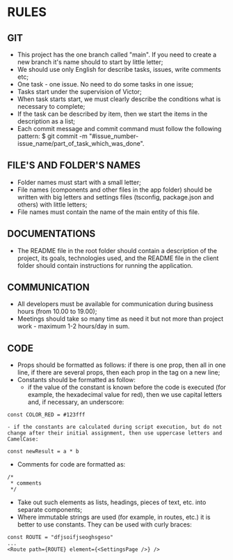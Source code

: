 # RULES

## GIT

- This project has the one branch called "main". If you need to create a new branch it's name should to start by little letter;
- We should use only English for describe tasks, issues, write comments etc;
- One task - one issue. No need to do some tasks in one issue;
- Tasks start under the supervision of Victor;
- When task starts start, we must clearly describe the conditions what is necessary to complete;
- If the task can be described by item, then we start the items in the description as a list;
- Each commit message and commit command must follow the following pattern:
  $ git commit -m "#issue_number-issue_name/part_of_task_which_was_done".

## FILE'S AND FOLDER'S NAMES

- Folder names must start with a small letter;
- File names (components and other files in the app folder) should be written with big letters and settings files (tsconfig, package.json and others) with little letters;
- File names must contain the name of the main entity of this file.

## DOCUMENTATIONS

- The README file in the root folder should contain a description of the project, its goals, technologies used, and the README file in the client folder should contain instructions for running the application.

## COMMUNICATION

- All developers must be available for communication during business hours (from 10.00 to 19.00);
- Meetings should take so many time as need it but not more than project work - maximum 1-2 hours/day in sum.

## CODE

- Props should be formatted as follows: if there is one prop, then all in one line, if there are several props, then each prop in the tag on a new line;
- Constants should be formatted as follow:
  - if the value of the constant is known before the code is executed (for example, the hexadecimal value for red), then we use capital letters and, if necessary, an underscore:

`const COLOR_RED = #123fff`

	- if the constants are calculated during script execution, but do not change after their initial assignment, then use uppercase letters and CamelCase:

`const newResult = a * b`

- Comments for code are formatted as:

```
/*
 * comments
 */
```

- Take out such elements as lists, headings, pieces of text, etc. into separate components;
- Where immutable strings are used (for example, in routes, etc.) it is better to use constants. They can be used with curly braces:

```
const ROUTE = "dfjsoifjseoghsgeso"
...
<Route path={ROUTE} element={<SettingsPage />} />
```
